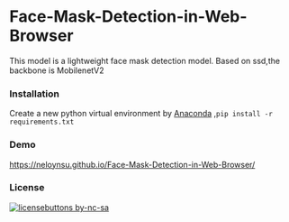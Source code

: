 # Face-Mask-Detection-in-Web-Browser
This model is a lightweight face mask detection model. Based on ssd,the backbone is MobilenetV2

### Installation
Create a new python virtual environment by [Anaconda](https://www.anaconda.com/) ,`pip install -r requirements.txt`


### Demo 
https://neloynsu.github.io/Face-Mask-Detection-in-Web-Browser/


### License
[![licensebuttons by-nc-sa](https://licensebuttons.net/l/by-nc-sa/3.0/88x31.png)](https://creativecommons.org/licenses/by-nc-sa/4.0)